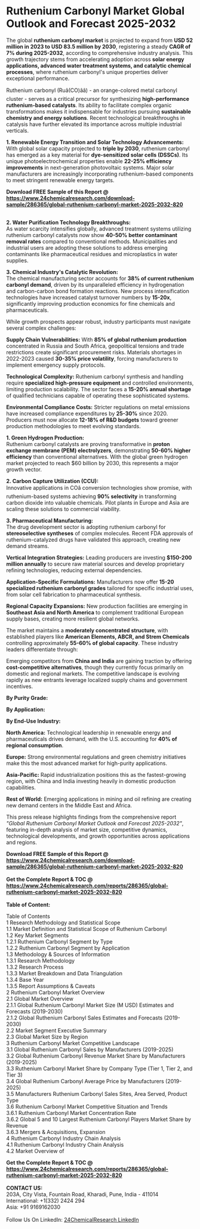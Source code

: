 <h1>Ruthenium Carbonyl Market Global Outlook and Forecast 2025-2032</h1><p>The global <strong>ruthenium carbonyl market</strong> is projected to expand from <strong>USD 52 million in 2023 to USD 83.5 million by 2030</strong>, registering a steady <strong>CAGR of 7% during 2025-2032</strong>, according to comprehensive industry analysis. This growth trajectory stems from accelerating adoption across <strong>solar energy applications, advanced water treatment systems, and catalytic chemical processes</strong>, where ruthenium carbonyl's unique properties deliver exceptional performance.</p><p>Ruthenium carbonyl (Ruâ(CO)ââ) - an orange-colored metal carbonyl cluster - serves as a critical precursor for synthesizing <strong>high-performance ruthenium-based catalysts</strong>. Its ability to facilitate complex organic transformations makes it indispensable for industries pursuing <strong>sustainable chemistry and energy solutions</strong>. Recent technological breakthroughs in catalysis have further elevated its importance across multiple industrial verticals.</p><p><strong>1. Renewable Energy Transition and Solar Technology Advancements:</strong><br>
With global solar capacity projected to <strong>triple by 2030</strong>, ruthenium carbonyl has emerged as a key material for <strong>dye-sensitized solar cells (DSSCs)</strong>. Its unique photoelectrochemical properties enable <strong>22-25% efficiency improvements</strong> in next-generation photovoltaic systems. Major solar manufacturers are increasingly incorporating ruthenium-based components to meet stringent renewable energy targets.</p><div><b>Download FREE Sample of this Report @ 
            <a href="https://www.24chemicalresearch.com/download-sample/286365/global-ruthenium-carbonyl-market-2025-2032-820">
            https://www.24chemicalresearch.com/download-sample/286365/global-ruthenium-carbonyl-market-2025-2032-820</a></b></div><br><p><strong>2. Water Purification Technology Breakthroughs:</strong><br>
As water scarcity intensifies globally, advanced treatment systems utilizing ruthenium carbonyl catalysts now show <strong>40-50% better contaminant removal rates</strong> compared to conventional methods. Municipalities and industrial users are adopting these solutions to address emerging contaminants like pharmaceutical residues and microplastics in water supplies.</p><p><strong>3. Chemical Industry's Catalytic Revolution:</strong><br>
The chemical manufacturing sector accounts for <strong>38% of current ruthenium carbonyl demand</strong>, driven by its unparalleled efficiency in hydrogenation and carbon-carbon bond formation reactions. New process intensification technologies have increased catalyst turnover numbers by <strong>15-20x</strong>, significantly improving production economics for fine chemicals and pharmaceuticals.</p><p>While growth prospects appear robust, industry participants must navigate several complex challenges:</p><p><strong>Supply Chain Vulnerabilities:</strong> With <strong>85% of global ruthenium production</strong> concentrated in Russia and South Africa, geopolitical tensions and trade restrictions create significant procurement risks. Materials shortages in 2022-2023 caused <strong>30-35% price volatility</strong>, forcing manufacturers to implement emergency supply protocols.</p><p><strong>Technological Complexity:</strong> Ruthenium carbonyl synthesis and handling require <strong>specialized high-pressure equipment</strong> and controlled environments, limiting production scalability. The sector faces a <strong>15-20% annual shortage</strong> of qualified technicians capable of operating these sophisticated systems.</p><p><strong>Environmental Compliance Costs:</strong> Stricter regulations on metal emissions have increased compliance expenditures by <strong>25-30%</strong> since 2020. Producers must now allocate <strong>12-18% of R&amp;D budgets</strong> toward greener production methodologies to meet evolving standards.</p><p><strong>1. Green Hydrogen Production:</strong><br>
Ruthenium carbonyl catalysts are proving transformative in <strong>proton exchange membrane (PEM) electrolyzers</strong>, demonstrating <strong>50-60% higher efficiency</strong> than conventional alternatives. With the global green hydrogen market projected to reach $60 billion by 2030, this represents a major growth vector.</p><p><strong>2. Carbon Capture Utilization (CCU):</strong><br>
Innovative applications in COâ conversion technologies show promise, with ruthenium-based systems achieving <strong>90% selectivity</strong> in transforming carbon dioxide into valuable chemicals. Pilot plants in Europe and Asia are scaling these solutions to commercial viability.</p><p><strong>3. Pharmaceutical Manufacturing:</strong><br>
The drug development sector is adopting ruthenium carbonyl for <strong>stereoselective syntheses</strong> of complex molecules. Recent FDA approvals of ruthenium-catalyzed drugs have validated this approach, creating new demand streams.</p><p><strong>Vertical Integration Strategies:</strong> Leading producers are investing <strong>$150-200 million annually</strong> to secure raw material sources and develop proprietary refining technologies, reducing external dependencies.</p><p><strong>Application-Specific Formulations:</strong> Manufacturers now offer <strong>15-20 specialized ruthenium carbonyl grades</strong> tailored for specific industrial uses, from solar cell fabrication to pharmaceutical synthesis.</p><p><strong>Regional Capacity Expansions:</strong> New production facilities are emerging in <strong>Southeast Asia and North America</strong> to complement traditional European supply bases, creating more resilient global networks.</p><p>The market maintains a <strong>moderately concentrated structure</strong>, with established players like <strong>American Elements, ABCR, and Strem Chemicals</strong> controlling approximately <strong>55-60% of global capacity</strong>. These industry leaders differentiate through:</p><p>Emerging competitors from <strong>China and India</strong> are gaining traction by offering <strong>cost-competitive alternatives</strong>, though they currently focus primarily on domestic and regional markets. The competitive landscape is evolving rapidly as new entrants leverage localized supply chains and government incentives.</p><p><strong>By Purity Grade:</strong></p><p><strong>By Application:</strong></p><p><strong>By End-Use Industry:</strong></p><p><strong>North America:</strong> Technological leadership in renewable energy and pharmaceuticals drives demand, with the U.S. accounting for <strong>40% of regional consumption</strong>.</p><p><strong>Europe:</strong> Strong environmental regulations and green chemistry initiatives make this the most advanced market for high-purity applications.</p><p><strong>Asia-Pacific:</strong> Rapid industrialization positions this as the fastest-growing region, with China and India investing heavily in domestic production capabilities.</p><p><strong>Rest of World:</strong> Emerging applications in mining and oil refining are creating new demand centers in the Middle East and Africa.</p><p>This press release highlights findings from the comprehensive report <em>"Global Ruthenium Carbonyl Market Outlook and Forecast 2025-2032"</em>, featuring in-depth analysis of market size, competitive dynamics, technological developments, and growth opportunities across applications and regions.</p><div><b>Download FREE Sample of this Report @ 
            <a href="https://www.24chemicalresearch.com/download-sample/286365/global-ruthenium-carbonyl-market-2025-2032-820">
            https://www.24chemicalresearch.com/download-sample/286365/global-ruthenium-carbonyl-market-2025-2032-820</a></b></div><br><div><b>Get the Complete Report & TOC @ 
            <a href="https://www.24chemicalresearch.com/reports/286365/global-ruthenium-carbonyl-market-2025-2032-820">
            https://www.24chemicalresearch.com/reports/286365/global-ruthenium-carbonyl-market-2025-2032-820</a></b></div><br>
            <b>Table of Content:</b><p>Table of Contents<br />
1 Research Methodology and Statistical Scope<br />
1.1 Market Definition and Statistical Scope of Ruthenium Carbonyl<br />
1.2 Key Market Segments<br />
1.2.1 Ruthenium Carbonyl Segment by Type<br />
1.2.2 Ruthenium Carbonyl Segment by Application<br />
1.3 Methodology & Sources of Information<br />
1.3.1 Research Methodology<br />
1.3.2 Research Process<br />
1.3.3 Market Breakdown and Data Triangulation<br />
1.3.4 Base Year<br />
1.3.5 Report Assumptions & Caveats<br />
2 Ruthenium Carbonyl Market Overview<br />
2.1 Global Market Overview<br />
2.1.1 Global Ruthenium Carbonyl Market Size (M USD) Estimates and Forecasts (2019-2030)<br />
2.1.2 Global Ruthenium Carbonyl Sales Estimates and Forecasts (2019-2030)<br />
2.2 Market Segment Executive Summary<br />
2.3 Global Market Size by Region<br />
3 Ruthenium Carbonyl Market Competitive Landscape<br />
3.1 Global Ruthenium Carbonyl Sales by Manufacturers (2019-2025)<br />
3.2 Global Ruthenium Carbonyl Revenue Market Share by Manufacturers (2019-2025)<br />
3.3 Ruthenium Carbonyl Market Share by Company Type (Tier 1, Tier 2, and Tier 3)<br />
3.4 Global Ruthenium Carbonyl Average Price by Manufacturers (2019-2025)<br />
3.5 Manufacturers Ruthenium Carbonyl Sales Sites, Area Served, Product Type<br />
3.6 Ruthenium Carbonyl Market Competitive Situation and Trends<br />
3.6.1 Ruthenium Carbonyl Market Concentration Rate<br />
3.6.2 Global 5 and 10 Largest Ruthenium Carbonyl Players Market Share by Revenue<br />
3.6.3 Mergers & Acquisitions, Expansion<br />
4 Ruthenium Carbonyl Industry Chain Analysis<br />
4.1 Ruthenium Carbonyl Industry Chain Analysis<br />
4.2 Market Overview of</p><div><b>Get the Complete Report & TOC @ 
            <a href="https://www.24chemicalresearch.com/reports/286365/global-ruthenium-carbonyl-market-2025-2032-820">
            https://www.24chemicalresearch.com/reports/286365/global-ruthenium-carbonyl-market-2025-2032-820</a></b></div><br><b>CONTACT US:</b><br>
            203A, City Vista, Fountain Road, Kharadi, Pune, India - 411014<br>
            International: +1(332) 2424 294<br>
            Asia: +91 9169162030 <br><br>
            Follow Us On LinkedIn: <a href="https://www.linkedin.com/company/24chemicalresearch/">24ChemicalResearch LinkedIn</a>